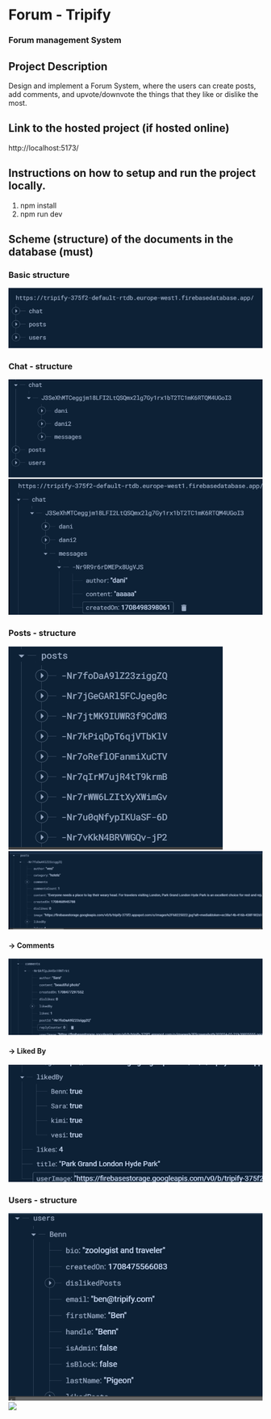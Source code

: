 # Forum - Tripify
### Forum management System

## Project Description

Design and implement a Forum System, where the users can create posts, add comments, and upvote/downvote the things that they like or dislike the most. 


## Link to the hosted project (if hosted online)
http://localhost:5173/

## Instructions on how to setup and run the project locally.
1. npm install 
2. npm run dev
   
## Scheme (structure) of the documents in the database (must)

### Basic structure
<img src="Tripify\img\1.png" />

### Chat - structure
<img src="Tripify\img\2.png" />

<img src="Tripify\img\3.png" />

### Posts - structure
<img src="Tripify\img\4.png" />

<img src="Tripify\img\5.png" />

#### -> Comments
<img src="Tripify\img\6.png" />

#### -> Liked By
<img src="Tripify\img\7.png" />

### Users - structure
<img src="Tripify\img\8.png" />

<img src="Tripify\img\.png" />

